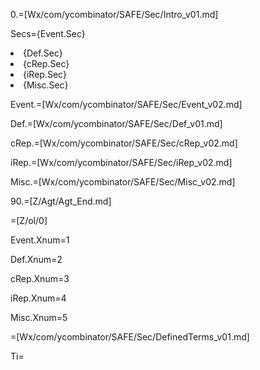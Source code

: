 0.=[Wx/com/ycombinator/SAFE/Sec/Intro_v01.md]

Secs={Event.Sec}<li>{Def.Sec}<li>{cRep.Sec}<li>{iRep.Sec}<li>{Misc.Sec}

Event.=[Wx/com/ycombinator/SAFE/Sec/Event_v02.md]

Def.=[Wx/com/ycombinator/SAFE/Sec/Def_v01.md]

cRep.=[Wx/com/ycombinator/SAFE/Sec/cRep_v02.md]

iRep.=[Wx/com/ycombinator/SAFE/Sec/iRep_v02.md]

Misc.=[Wx/com/ycombinator/SAFE/Sec/Misc_v02.md]

90.=[Z/Agt/Agt_End.md]
  
=[Z/ol/0]

Event.Xnum=1

Def.Xnum=2

cRep.Xnum=3

iRep.Xnum=4

Misc.Xnum=5

=[Wx/com/ycombinator/SAFE/Sec/DefinedTerms_v01.md]

Ti=</i>